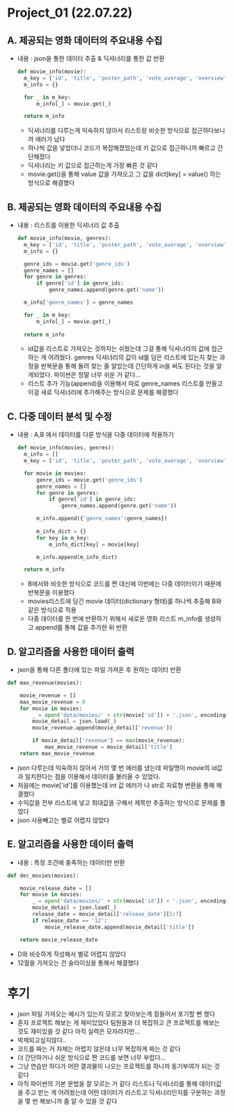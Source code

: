 # Project_01 (22.07.22)

## A. 제공되는 영화 데이터의 주요내용 수집
- 내용 : json을 통한 데이터 추출 & 딕셔너리를 통한 값 반환
  ```python
  def movie_info(movie):
    m_key = ['id', 'title', 'poster_path', 'vote_average', 'overview', 'genre_ids']
    m_info = {}

    for _ in m_key:
        m_info[_] = movie.get(_)

    return m_info
  ```
  - 딕셔너리를 다루는게 익숙하지 않아서 리스트랑 비슷한 방식으로 접근하다보니까 에러가 났다
  - 하나씩 값을 넣었더니 코드가 복잡해졌었는데 키 값으로 접근하니까 빠르고 간단해졌다
  - 딕셔너리는 키 값으로 접근하는게 가장 빠른 것 같다
  - movie.get()을 통해 value 값을 가져오고 그 값을 dict[key] = value() 하는 방식으로 해결했다


## B. 제공되는 영화 데이터의 주요내용 수집
- 내용 : 리스트를 이용한 딕셔너리 값 추출
  ```python
  def movie_info(movie, genres):
    m_key = ['id', 'title', 'poster_path', 'vote_average', 'overview']
    m_info = {}

    genre_ids = movie.get('genre_ids')
    genre_names = []
    for genre in genres:
        if genre['id'] in genre_ids:
            genre_names.append(genre.get('name'))

    m_info['genre_names'] = genre_names

    for _ in m_key:
        m_info[_] = movie.get(_)
    
    return m_info
  ```
  - id값을 리스트로 가져오는 것까지는 쉬웠는데 그걸 통해 딕셔너리의 값에 접근하는 게 어려웠다. genres 딕셔너리의 값이 id를 담은 리스트에 있는지 찾는 과정을 반복문을 통해 돌려 찾는 줄 알았는데 간단하게 in을 써도 된다는 것을 알게되었다. 파이썬은 정말 너무 쉬운 거 같다...
  - 리스트 추가 기능(append)을 이용해서 따로 genre_names 리스트를 만들고 이걸 새로 딕셔너리에 추가해주는 방식으로 문제를 해결했다


## C. 다중 데이터 분석 및 수정
- 내용 : A,B 에서 데이터를 다룬 방식을 다중 데이터에 적용하기
  ```python
  def movie_info(movies, genres):
    m_info = []
    m_key = ['id', 'title', 'poster_path', 'vote_average', 'overview']

    for movie in movies:
        genre_ids = movie.get('genre_ids')
        genre_names = []
        for genre in genres:
            if genre['id'] in genre_ids:
                genre_names.append(genre.get('name'))

        m_info.append({'genre_names':genre_names})
        
        m_info_dict = {}
        for key in m_key:
            m_info_dict[key] = movie[key]

        m_info.append(m_info_dict)

    return m_info
  ```
  - B에서와 비슷한 방식으로 코드를 짠 대신에 이번에는 다중 데이터이기 때문에 반복문을 이용했다
  - movies리스트에 담긴 movie 데이터(dictionary 형태)를 하나씩 추출해 B와 같은 방식으로 적용
  - 다중 데이터를 한 번에 반환하기 위해서 새로운 영화 리스트 m_info를 생성하고 append를 통해 값을 추가한 뒤 반환
  
## D. 알고리즘을 사용한 데이터 출력
- json을 통해 다른 폴더에 있는 파일 가져온 후 원하는 데이터 반환
```python
def max_revenue(movies):

    movie_revenue = []
    max_movie_revenue = 0
    for movie in movies:
        _ = open('data/movies/' + str(movie['id']) + '.json', encoding='utf-8')
        movie_detail = json.load(_)
        movie_revenue.append(movie_detail['revenue'])

        if movie_detail['revenue'] == max(movie_revenue):
            max_movie_revenue = movie_detail['title']
    return max_movie_revenue
```
  - json 다루는데 익숙하지 않아서 거의 몇 번 에러를 냈는데 파일명이 movie의 id값과 일치한다는 점을 이용해서 데이터를 불러올 수 있었다. 
  - 처음에는 movie['id']를 이용했는데 int 값 에러가 나 str로 자료형 변환을 통해 해결했다
  - 수익값을 전부 리스트에 넣고 최대값을 구해서 제목만 추출하는 방식으로 문제를 풀었다
  - json 사용빼고는 별로 어렵지 않았다



## E. 알고리즘을 사용한 데이터 출력
- 내용 : 특정 조건에 충족하는 데이터만 반환
```python
def dec_movies(movies):

    movie_release_date = []
    for movie in movies:
        _ = open('data/movies/' + str(movie['id']) + '.json', encoding='utf-8')
        movie_detail = json.load(_)
        release_date = movie_detail['release_date'][5:7]
        if release_date == '12':
            movie_release_date.append(movie_detail['title'])

    return movie_release_date
```
  - D와 비슷하게 작성해서 별로 어렵지 않았다
  - 12월을 가져오는 건 슬라이싱을 통해서 해결했다




# 후기
- json 파일 가져오는 예시가 있는지 모르고 찾아보는게 힘들어서 포기할 뻔 했다
- 혼자 프로젝트 해보는 게 재미있었다 팀원들과 더 복잡하고 큰 프로젝트를 해보는 것도 재미있을 것 같다 아직 실력은 모자라지만...
- 박제되고싶지않다..
- 코드를 짜는 거 자체는 어렵지 않은데 너무 복잡하게 짜는 것 같다 
- 더 간단하거나 쉬운 방식으로 짠 코드를 보면 너무 부럽다...
- 그냥 연습만 하다가 어떤 결과물이 나오는 프로젝트를 하니까 동기부여가 되는 것 같다
- 아직 파이썬의 기본 문법을 잘 모르는 거 같다 리스트나 딕셔너리를 통해 데이터값을 주고 받는 게 어려웠는데 어떤 데이터가 리스트고 딕셔너리인지를 구분하는 과정을 몇 번 해보니까 좀 알 수 있을 것 같다